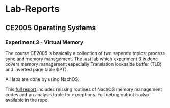 
# Lab-Reports

## CE2005 Operating Systems

### Experiment 3 - Virtual Memory

The course CE2005 is basically a collection of two seperate topics; process sync and memory management. The last lab which experiment 3 is done covers memory management especially Translation lookaside buffer (TLB) and inverted page table (IPT). 

All labs are done by using NachOS.

This [full report](https://github.com/mehmetfazil/Lab-Reports/raw/master/CE2005/CE2005%20lab4%20Report.pdf) includes missing routines of NachOS memory management codes and an analysis table for exceptions. Full debug output is also available in the repo.





